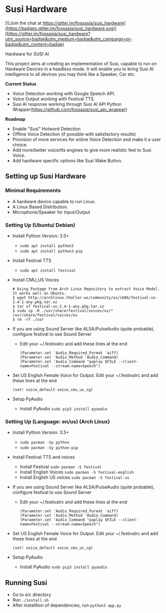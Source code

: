 # Susi Hardware

[![Join the chat at https://gitter.im/fossasia/susi_hardware](https://badges.gitter.im/fossasia/susi_hardware.svg)](https://gitter.im/fossasia/susi_hardware?utm_source=badge&utm_medium=badge&utm_campaign=pr-badge&utm_content=badge)

Hardware for SUSI AI

This project aims at creating an implementation of Susi, capable to run on Hardware Devices in a headless mode.
It will enable you to bring Susi AI intelligence to all devices you may think like a Speaker, Car etc.

**Current Status**
- Voice Detection working with Google Speech API.
- Voice Output working with Festival TTS.
- Susi AI response working through Susi AI API Python Wrapper(https://github.com/fossasia/susi_api_wrapper)

**Roadmap**
- Enable "Susi" Hotword Detection
- Offline Voice Detection (if possible with satisfactory results)
- Provision of more services for online Voice Detection and make it a user choice.
- Add more/better voice/tts engines to give more realistic feel to Susi Voice.
- Add hardware specific options like Susi Wake Button.


## Setting up Susi Hardware

### Minimal Requirements
* A hardware device capable to run Linux.
* A Linux Based Distribution.
* Microphone/Speaker for Input/Output 

### Setting Up (Ubuntu/ Debian)
* Install Python Version: 3.5+
    * ```sudo apt install python3```
    * ```sudo apt install python3-pip```

* Install Festival TTS
    * ```sudo apt install festival```
    
* Install CMU_US Voices
     ```
     # Using Package from Arch Linux Repository to extract Voice Model. It works well on Ubuntu. 
     $ wget http://archlinux.thaller.ws/community/os/i686/festival-us-2.4-1-any.pkg.tar.xz
     $ tar xf festival-us-2.4-1-any.pkg.tar.xz
     $ sudo cp -R ./usr/share/festival/voices/us/* /usr/share/festival/voices/us
     $ rm -rf ./usr
     ```
     
* If you are using Sound Server like ALSA/PulseAudio (quite probable), configure festival to use Sound Server
    * Edit your ~/.festivalrc and add these lines at the end
        ```
        (Parameter.set 'Audio_Required_Format 'aiff)
        (Parameter.set 'Audio_Method 'Audio_Command)
        (Parameter.set 'Audio_Command "paplay $FILE --client-name=Festival --stream-name=Speech")
        ```

* Set US English Female Voice for Output. Edit your ~/.festivalrc and add these lines at the end
    ```
    (set! voice_default voice_cmu_us_cg)
    ```

* Setup PyAudio 
    * Install PyAudio ```sudo pip3 install pyaudio```
 

### Setting Up (Language: en/us) (Arch Linux)

* Install Python Version: 3.5+ 
    * ```sudo pacman -Sy python```
    * ```sudo pacman -Sy python-pip```

* Install Festival TTS and voices
    * Install Festival ```sudo pacman -S festival```
    * Install English Voices ```sudo pacman -S festival-english```
    * Install English US voices ```sudo pacman -S festival-us```
    
* If you are using Sound Server like ALSA/PulseAudio (quite probable), configure festival to use Sound Server
    * Edit your ~/.festivalrc and add these lines at the end
        ```
        (Parameter.set 'Audio_Required_Format 'aiff)
        (Parameter.set 'Audio_Method 'Audio_Command)
        (Parameter.set 'Audio_Command "paplay $FILE --client-name=Festival --stream-name=Speech")
        ```

* Set US English Female Voice for Output. Edit your ~/.festivalrc and add these lines at the end
    ```
    (set! voice_default voice_cmu_us_cg)
    ```

* Setup PyAudio 
    * Install PyAudio ```sudo pip3 install pyaudio```
    
## Running Susi
* Go to src directory
* Run ```./install.sh```
* After installtion of dependencies, run ```python3 app.py```
